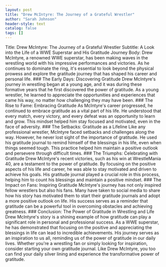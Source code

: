 ```yaml
---
layout: post
title: "Drew McIntyre: The Journey of a Grateful Wrestler"
author: "Sarah Johnson"
header-style: text
catalog: false
tags: []
---
```


Title: Drew McIntyre: The Journey of a Grateful Wrestler  Subtitle: A Look into the Life of a WWE Superstar and His Gratitude Journey  Body:  Drew McIntyre, a renowned WWE superstar, has been making waves in the wrestling world with his impressive performances and victories. As he continues to dominate the ring, it's essential to look beyond the physical prowess and explore the gratitude journey that has shaped his career and personal life.  ### The Early Days: Discovering Gratitude  Drew McIntyre's journey in wrestling began at a young age, and it was during these formative years that he first discovered the power of gratitude. As a young wrestler, he learned to appreciate the opportunities and experiences that came his way, no matter how challenging they may have been.  ### The Rise to Fame: Embracing Gratitude  As McIntyre's career progressed, he continued to embrace gratitude as a vital part of his life. He understood that every match, every victory, and every defeat was an opportunity to learn and grow. This mindset helped him stay focused and motivated, even in the face of adversity.  ### The Setbacks: Gratitude as a Lifeline  Like any professional wrestler, McIntyre faced setbacks and challenges along the way. However, he never lost sight of the importance of gratitude. He used his gratitude journal to remind himself of the blessings in his life, even when things seemed tough. This practice helped him maintain a positive outlook and persevere through difficult times.  ### The Triumphs: Celebrating with Gratitude  Drew McIntyre's recent victories, such as his win at WrestleMania 40, are a testament to the power of gratitude. By focusing on the positive aspects of his life and career, he was able to stay motivated and driven to achieve his goals. His gratitude journal played a crucial role in this process, helping him to count his blessings and maintain a positive mindset.  ### The Impact on Fans: Inspiring Gratitude  McIntyre's journey has not only inspired fellow wrestlers but also his fans. Many have taken to social media to share how his story has motivated them to start their gratitude journals and adopt a more positive outlook on life. His success serves as a reminder that gratitude can be a powerful tool in overcoming obstacles and achieving greatness.  ### Conclusion: The Power of Gratitude in Wrestling and Life  Drew McIntyre's story is a shining example of how gratitude can play a significant role in personal and professional success. As a WWE superstar, he has demonstrated that focusing on the positive and appreciating the blessings in life can lead to incredible achievements. His journey serves as an inspiration to us all, reminding us of the power of gratitude in our daily lives.  Whether you're a wrestling fan or simply looking for inspiration, consider starting your own gratitude journal. Like Drew McIntyre, you too can find your daily silver lining and experience the transformative power of gratitude.